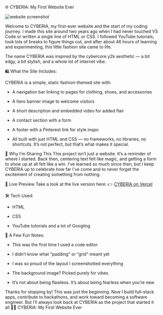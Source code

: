 🌐 CYBERIA: My First Website Ever

![website screenshot](https://github.com/user-attachments/assets/19c427c7-8601-4d00-98d0-c27ac5835b84)


Welcome to CYBERIA, my first-ever website and the start of my coding journey. I made this site around two years ago when I had never touched VS Code or written a single line of HTML or CSS. I followed YouTube tutorials, took lots of breaks to figure things out, and after about 46 hours of learning and experimenting, this little fashion site came to life.

The name CYBERIA was inspired by the cybercore y2k aesthetic — a bit edgy, a bit stylish, and a whole lot of internet vibe.

🛍️ What the Site Includes:

CYBERIA is a simple, static fashion-themed site with:

- A navigation bar linking to pages for clothing, shoes, and accessories

- A hero banner image to welcome visitors

- A short description and embedded video for added flair

- A contact section with a form

- A footer with a Pinterest link for style inspo

- All built with just HTML and CSS — no frameworks, no libraries, no shortcuts. It’s not perfect, but that’s what makes it special.

🌱 Why I’m Sharing This
This project isn’t just a website. It’s a reminder of where I started. Back then, centering text felt like magic, and getting a form to show up at all felt like a win. I’ve learned so much since then, but I keep CYBERIA up to celebrate how far I’ve come and to never forget the excitement of creating something from nothing.

🔗 Live Preview
Take a look at the live version here:
👉 [CYBERIA on Vercel](https://first-website-ever-j85vq6sq6-sarakhan7s-projects.vercel.app/)

🛠 Tech Used:

- HTML
  
- CSS

- YouTube tutorials and a lot of Googling

🌼 A Few Fun Notes:

- This was the first time I used a code editor

- I didn’t know what “padding” or “grid” meant yet

- I was so proud of the layout I screenshotted everything

- The background image? Picked purely for vibes

- It’s not about being flawless. It’s about being fearless when you’re new

Thanks for stopping by! This was just the beginning.
Now I build full-stack apps, contribute to hackathons, and work toward becoming a software engineer. But I’ll always look back at CYBERIA as the project that started it all 🤍🌐 CYBERIA: My First Website Ever

